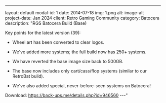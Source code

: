 ---
layout: default
modal-id: 1
date: 2014-07-18
img: 1.png
alt: image-alt
project-date: Jan 2024
client: Retro Gaming Community
category: Batocera
description: "RGS Batocera Build (Base)

Key points for the latest version (39):

- Wheel art has been converted to clear logos.

- We've added more systems; the full build now has 250+ systems.

- We have reverted the base image size back to 500GB.

- The base now includes only cart/cass/flop systems (similar to our RetroBat build).

- We've also added special, never-before-seen systems on Batocera!

Download: https://back-ups.me/details.php?id=946560
---"

